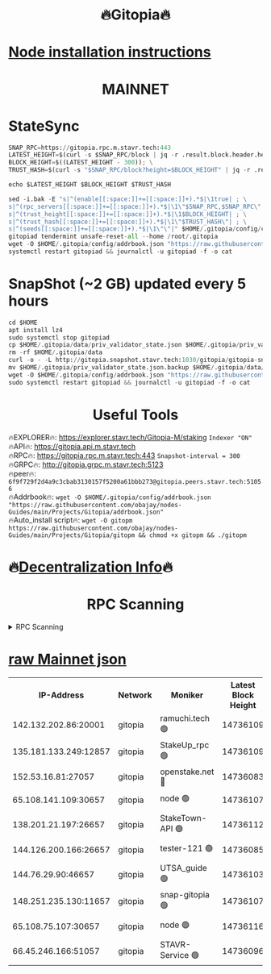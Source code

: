 <h1 align="center"> 🔥Gitopia🔥</h1>

[Node installation instructions](https://github.com/obajay/nodes-Guides/tree/main/Projects/Gitopia)
=

<h1 align="center"> MAINNET</h1>

# StateSync
```python
SNAP_RPC=https://gitopia.rpc.m.stavr.tech:443
LATEST_HEIGHT=$(curl -s $SNAP_RPC/block | jq -r .result.block.header.height); \
BLOCK_HEIGHT=$((LATEST_HEIGHT - 300)); \
TRUST_HASH=$(curl -s "$SNAP_RPC/block?height=$BLOCK_HEIGHT" | jq -r .result.block_id.hash)

echo $LATEST_HEIGHT $BLOCK_HEIGHT $TRUST_HASH

sed -i.bak -E "s|^(enable[[:space:]]+=[[:space:]]+).*$|\1true| ; \
s|^(rpc_servers[[:space:]]+=[[:space:]]+).*$|\1\"$SNAP_RPC,$SNAP_RPC\"| ; \
s|^(trust_height[[:space:]]+=[[:space:]]+).*$|\1$BLOCK_HEIGHT| ; \
s|^(trust_hash[[:space:]]+=[[:space:]]+).*$|\1\"$TRUST_HASH\"| ; \
s|^(seeds[[:space:]]+=[[:space:]]+).*$|\1\"\"|" $HOME/.gitopia/config/config.toml
gitopiad tendermint unsafe-reset-all --home /root/.gitopia
wget -O $HOME/.gitopia/config/addrbook.json "https://raw.githubusercontent.com/obajay/nodes-Guides/main/Projects/Gitopia/addrbook.json"
systemctl restart gitopiad && journalctl -u gitopiad -f -o cat
```
# SnapShot (~2 GB) updated every 5 hours
```python
cd $HOME
apt install lz4
sudo systemctl stop gitopiad
cp $HOME/.gitopia/data/priv_validator_state.json $HOME/.gitopia/priv_validator_state.json.backup
rm -rf $HOME/.gitopia/data
curl -o - -L http://gitopia.snapshot.stavr.tech:1030/gitopia/gitopia-snap.tar.lz4 | lz4 -c -d - | tar -x -C $HOME/.gitopia --strip-components 2
mv $HOME/.gitopia/priv_validator_state.json.backup $HOME/.gitopia/data/priv_validator_state.json
wget -O $HOME/.gitopia/config/addrbook.json "https://raw.githubusercontent.com/obajay/nodes-Guides/main/Projects/Gitopia/addrbook.json"
sudo systemctl restart gitopiad && journalctl -u gitopiad -f -o cat
```
 <h1 align="center"> Useful Tools</h1>

🔥EXPLORER🔥:      https://explorer.stavr.tech/Gitopia-M/staking  `Indexer "ON"` \
🔥API🔥: 			 		 https://gitopia.api.m.stavr.tech \
🔥RPC🔥:           https://gitopia.rpc.m.stavr.tech:443              `Snapshot-interval = 300` \
🔥GRPC🔥:          http://gitopia.grpc.m.stavr.tech:5123 \
🔥peer🔥:					 `6f9f729f2d4a9c3cbab3130157f5200a61bbb273@gitopia.peers.stavr.tech:51056` \
🔥Addrbook🔥:    ```wget -O $HOME/.gitopia/config/addrbook.json "https://raw.githubusercontent.com/obajay/nodes-Guides/main/Projects/Gitopia/addrbook.json"``` \
🔥Auto_install script🔥: ```wget -O gitopm https://raw.githubusercontent.com/obajay/nodes-Guides/main/Projects/Gitopia/gitopm && chmod +x gitopm && ./gitopm```

🔥[Decentralization Info](https://github.com/obajay/StateSync-snapshots/tree/main/Projects/Gitopia/Decentralization)🔥
=

<h1 align="center"> RPC Scanning</h1>

<details>
<summary>RPC Scanning</summary>

<h2 align="center"> We scan nodes in real time every 4 hours. And we provide the final result of RPC endpoints.
We cannot influence the operation of these nodes in any way. </h2>


```python
If Voting Power is higher than 0 --> then the Node is a validator of the network and may be subject to attack and be a potential threat to the chain.
```
```python
We marked such validators with a red symbol
```

</details>

[raw Mainnet json](https://rpc-check.gitopm.stavr.tech/gitopm/rpc-gitopm-result.json)
=

<table><tr><th>IP-Address</th><th>Network</th><th>Moniker</th><th>Latest Block Height</th><th>Earliest Block Height</th><th>Catching Up</th><th>Tx Index</th><th>Voting Power</th><th>Scan Time</th></tr><tr><td>142.132.202.86:20001</td><td>gitopia</td><td>ramuchi.tech 🟢</td><td>14736109</td><td>6548337</td><td>False</td><td>on</td><td>0</td><td>2024-03-03T10:56:06.480218901UTC</td></tr><tr><td>135.181.133.249:12857</td><td>gitopia</td><td>StakeUp_rpc 🟢</td><td>14736109</td><td>8010001</td><td>False</td><td>on</td><td>0</td><td>2024-03-03T10:56:06.801265679UTC</td></tr><tr><td>152.53.16.81:27057</td><td>gitopia</td><td>openstake.net 🔴</td><td>14736083</td><td>10455001</td><td>False</td><td>off</td><td>53898</td><td>2024-03-03T10:55:25.741888449UTC</td></tr><tr><td>65.108.141.109:30657</td><td>gitopia</td><td>node 🟢</td><td>14736107</td><td>12299845</td><td>False</td><td>on</td><td>0</td><td>2024-03-03T10:56:03.988464968UTC</td></tr><tr><td>138.201.21.197:26657</td><td>gitopia</td><td>StakeTown-API 🟢</td><td>14736112</td><td>12733501</td><td>False</td><td>on</td><td>0</td><td>2024-03-03T10:56:11.170339397UTC</td></tr><tr><td>144.126.200.166:26657</td><td>gitopia</td><td>tester-121 🟢</td><td>14736085</td><td>12832814</td><td>False</td><td>off</td><td>0</td><td>2024-03-03T10:55:28.138850073UTC</td></tr><tr><td>144.76.29.90:46657</td><td>gitopia</td><td>UTSA_guide 🟢</td><td>14736103</td><td>13035301</td><td>False</td><td>on</td><td>0</td><td>2024-03-03T10:55:57.472739662UTC</td></tr><tr><td>148.251.235.130:11657</td><td>gitopia</td><td>snap-gitopia 🟢</td><td>14736107</td><td>14079001</td><td>False</td><td>on</td><td>0</td><td>2024-03-03T10:56:04.216976420UTC</td></tr><tr><td>65.108.75.107:30657</td><td>gitopia</td><td>node 🟢</td><td>14736116</td><td>14269230</td><td>False</td><td>on</td><td>0</td><td>2024-03-03T10:56:17.596039313UTC</td></tr><tr><td>66.45.246.166:51057</td><td>gitopia</td><td>STAVR-Service 🟢</td><td>14736096</td><td>14731501</td><td>False</td><td>on</td><td>0</td><td>2024-03-03T10:55:47.041000653UTC</td></tr></table>
